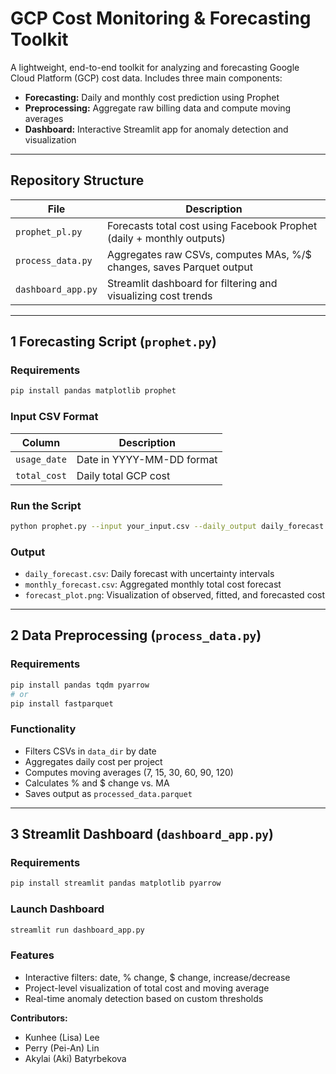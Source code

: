 # GCP Cost Monitoring & Forecasting Toolkit

A lightweight, end-to-end toolkit for analyzing and forecasting Google Cloud Platform (GCP) cost data. Includes three main components:

- **Forecasting:** Daily and monthly cost prediction using Prophet
- **Preprocessing:** Aggregate raw billing data and compute moving averages
- **Dashboard:** Interactive Streamlit app for anomaly detection and visualization

---

## Repository Structure

| File               | Description                                                 |
|--------------------|-------------------------------------------------------------|
| `prophet_pl.py`    | Forecasts total cost using Facebook Prophet (daily + monthly outputs) |
| `process_data.py`  | Aggregates raw CSVs, computes MAs, %/$ changes, saves Parquet output |
| `dashboard_app.py` | Streamlit dashboard for filtering and visualizing cost trends         |

---

## 1 Forecasting Script (`prophet.py`)

### Requirements
```bash
pip install pandas matplotlib prophet
```

### Input CSV Format
| Column       | Description                 |
|--------------|-----------------------------|
| `usage_date` | Date in YYYY-MM-DD format   |
| `total_cost` | Daily total GCP cost        |

### Run the Script
```bash
python prophet.py --input your_input.csv --daily_output daily_forecast.csv --monthly_output monthly_forecast.csv
```

### Output
- `daily_forecast.csv`: Daily forecast with uncertainty intervals
- `monthly_forecast.csv`: Aggregated monthly total cost forecast
- `forecast_plot.png`: Visualization of observed, fitted, and forecasted cost

---

## 2 Data Preprocessing (`process_data.py`)

### Requirements
```bash
pip install pandas tqdm pyarrow
# or
pip install fastparquet
```

### Functionality
- Filters CSVs in `data_dir` by date
- Aggregates daily cost per project
- Computes moving averages (7, 15, 30, 60, 90, 120)
- Calculates % and $ change vs. MA
- Saves output as `processed_data.parquet`

---

## 3 Streamlit Dashboard (`dashboard_app.py`)

### Requirements
```bash
pip install streamlit pandas matplotlib pyarrow
```

### Launch Dashboard
```bash
streamlit run dashboard_app.py
```

### Features
- Interactive filters: date, % change, $ change, increase/decrease
- Project-level visualization of total cost and moving average
- Real-time anomaly detection based on custom thresholds

**Contributors:**
- Kunhee (Lisa) Lee
- Perry (Pei-An) Lin  
- Akylai (Aki) Batyrbekova  
